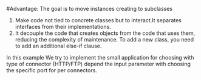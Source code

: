 #Advantage:
The goal is to move instances creating to subclasses
1. Make code not tied to concrete classes but to interact.It separates interfaces from their implementations.
2. It decouple the code that creates objects from the code that uses them, reducing the complexity of maintenance.
To add a new class, you need to add an additional else-if clause.

In this example We try to implement the small application for choosing with type of connector (HTTP/FTP) depend the
input parameter with choosing the specific port for per connectors.
